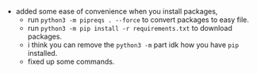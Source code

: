  - added some ease of convenience when you install packages,
   - run `python3 -m pipreqs . --force` to convert packages to easy file.
   - run `python3 -m pip install -r requirements.txt` to download packages.
   - i think you can remove the `python3 -m` part idk how you have `pip` installed.
   - fixed up some commands.
